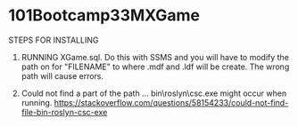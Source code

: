 # 101Bootcamp33MXGame


STEPS FOR INSTALLING

1. RUNNING XGame.sql. Do this with SSMS and you will have to modify the path on for "FILENAME" to where .mdf and .ldf will be create. The wrong path will cause errors.

2. Could not find a part of the path ... bin\roslyn\csc.exe might occur when running. https://stackoverflow.com/questions/58154233/could-not-find-file-bin-roslyn-csc-exe
